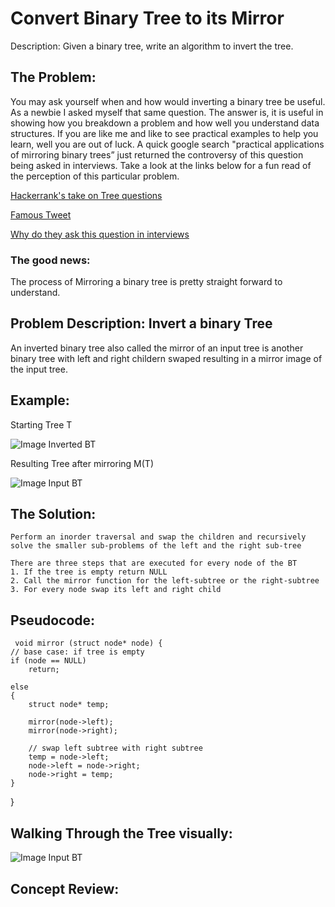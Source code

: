 # Convert Binary Tree to its Mirror
Description: 
Given a binary tree, write an algorithm to invert the tree.

## The Problem: 
You may ask yourself when and how would inverting a binary tree be useful. As a newbie I asked myself that same question. The answer is, it is useful in showing how you breakdown a problem and how well you understand data structures. If you are like me and like to see practical examples to help you learn, well you are out of luck. A quick google search "practical applications of mirroring binary trees” just returned the controversy of this question being asked in interviews. Take a look at the links below for a fun read of the perception of this particular problem.

[Hackerrank's take on Tree questions](https://blog.hackerrank.com/the-unhealthy-obsession-with-tree-questions/)

[Famous Tweet](https://twitter.com/mxcl/status/608682016205344768)

[Why do they ask this question in interviews](https://thecodebarbarian.com/i-dont-want-to-hire-you-if-you-cant-reverse-a-binary-tree)

### The good news: 
The process of Mirroring a binary tree is pretty straight forward to understand.

## Problem Description: Invert a binary Tree
An inverted binary tree also called the mirror of an input tree is another binary tree with left and right childern swaped resulting in a mirror image of the input tree.

## Example:
Starting Tree T

![Image Inverted BT](https://raw.githubusercontent.com/mariellaPariente/InterviewQuestionGuide/master/Trees/inverted%20BT.png)

Resulting Tree after mirroring M(T)

![Image Input BT](https://raw.githubusercontent.com/mariellaPariente/InterviewQuestionGuide/master/Trees/Input%20tree%20BT.png)


## The Solution:
    Perform an inorder traversal and swap the children and recursively solve the smaller sub-problems of the left and the right sub-tree
    
    There are three steps that are executed for every node of the BT
    1. If the tree is empty return NULL
    2. Call the mirror function for the left-subtree or the right-subtree
    3. For every node swap its left and right child 

## Pseudocode:
     void mirror (struct node* node) {
	// base case: if tree is empty
	if (node == NULL)
		return;
	
	else
	{
		struct node* temp;

		mirror(node->left);
		mirror(node->right);

 		// swap left subtree with right subtree
		temp = node->left;
		node->left = node->right;
		node->right = temp;
	}

}
## Walking Through the Tree visually:
![Image Input BT](https://raw.githubusercontent.com/mariellaPariente/InterviewQuestionGuide/master/Trees/Input%20tree%20BT.png) 
   
## Concept Review:
